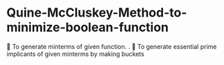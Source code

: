 # Quine-McCluskey-Method-to-minimize-boolean-function

 To generate minterms of given function. .
 To generate essential prime implicants of given minterms by making buckets
